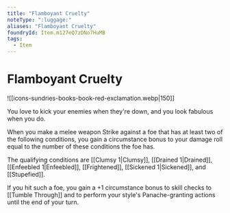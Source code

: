 ```yaml
---
title: "Flamboyant Cruelty"
noteType: ":luggage:"
aliases: "Flamboyant Cruelty"
foundryId: Item.m127eQ7zDNo7HuMB
tags:
  - Item
---
```


# Flamboyant Cruelty
![[icons-sundries-books-book-red-exclamation.webp|150]]

You love to kick your enemies when they're down, and you look fabulous when you do.

When you make a melee weapon Strike against a foe that has at least two of the following conditions, you gain a circumstance bonus to your damage roll equal to the number of these conditions the foe has.

The qualifying conditions are [[Clumsy 1|Clumsy]], [[Drained 1|Drained]], [[Enfeebled 1|Enfeebled]], [[Frightened]], [[Sickened 1|Sickened]], and [[Stupefied]].

If you hit such a foe, you gain a +1 circumstance bonus to skill checks to [[Tumble Through]] and to perform your style's Panache-granting actions until the end of your turn.



